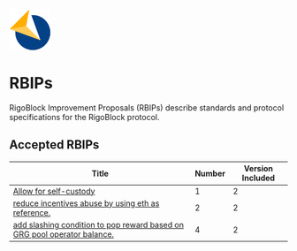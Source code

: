 <img src="https://raw.githubusercontent.com/RigoBlock/PR/master/new-logos/RigoBlock-logo-1000x1000.png" width="75px" >

# RBIPs

RigoBlock Improvement Proposals (RBIPs) describe standards and protocol specifications for the RigoBlock protocol.

## Accepted RBIPs

| Title                                                                                                                       | Number | Version Included |
| --------------------------------------------------------------------------------------------------------------------------- | ------ | ---------------- |
| [Allow for self-custody](https://github.com/RigoBlock/RBIPs/issues/1)                    | 1     | 2                |
| [reduce incentives abuse by using eth as reference.](https://github.com/RigoBlock/RBIPs/issues/2)                    | 2     | 2                |
| [add slashing condition to pop reward based on GRG pool operator balance.](https://github.com/RigoBlock/RBIPs/issues/4)                    | 4     | 2                |
